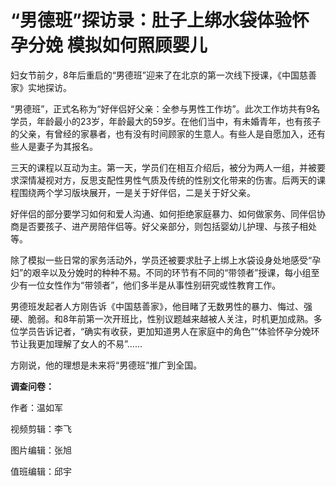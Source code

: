 # “男德班”探访录：肚子上绑水袋体验怀孕分娩 模拟如何照顾婴儿

妇女节前夕，8年后重启的“男德班”迎来了在北京的第一次线下授课，《中国慈善家》实地探访。

“男德班”，正式名称为“好伴侣好父亲：全参与男性工作坊”。此次工作坊共有9名学员，年龄最小的23岁，年龄最大的59岁。在他们当中，有未婚青年，也有孩子的父亲，有曾经的家暴者，也有没有时间顾家的生意人。有些人是自愿加入，还有些人是妻子为其报名。

三天的课程以互动为主。第一天，学员们在相互介绍后，被分为两人一组，并被要求深情凝视对方，反思支配性男性气质及传统的性别文化带来的伤害。后两天的课程围绕两个学习版块展开，一是关于好伴侣，二是关于好父亲。

好伴侣的部分要学习如何和爱人沟通、如何拒绝家庭暴力、如何做家务、同伴侣协商是否要孩子、进产房陪伴侣等。好父亲部分，则包括婴幼儿护理、与孩子相处等。

除了模拟一些日常的家务活动外，学员还被要求肚子上绑上水袋设身处地感受“孕妇”的艰辛以及分娩时的种种不易。不同的环节有不同的“带领者”授课，每小组至少有一位女性作为“带领者”，他们多半是从事性别研究或性教育工作。

男德班发起者人方刚告诉《中国慈善家》，他目睹了无数男性的暴力、悔过、强硬、脆弱。和8年前第一次开班比，性别议题越来越被人关注，时机更加成熟。多位学员告诉记者，“确实有收获，更加知道男人在家庭中的角色”“体验怀孕分娩环节让我更加理解了女人的不易”……

方刚说，他的理想是未来将“男德班”推广到全国。

**调查问卷：**

作者：温如军

视频剪辑：李飞

图片编辑：张旭

值班编辑：邱宇

